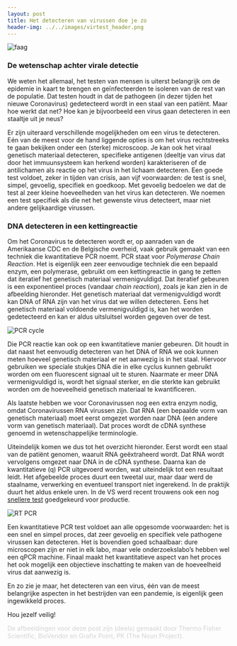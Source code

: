 ```yaml
---
layout: post
title: Het detecteren van virussen doe je zo
header-img: ../../images/virtest_header.png
---
```


![faag](../../images/virtest_1.png)
<br>

### De wetenschap achter virale detectie
We weten het allemaal, het testen van mensen is uiterst belangrijk om de epidemie in kaart te brengen en geïnfecteerden te isoleren van de rest van de populatie. Dat testen houdt in dat de pathogeen (in dezer tijden het nieuwe Coronavirus) gedetecteerd wordt in een staal van een patiënt. Maar hoe werkt dat net? Hoe kan je bijvoorbeeld een virus gaan detecteren in een staaltje uit je neus?

Er zijn uiteraard verschillende mogelijkheden om een virus te detecteren. Eén van de meest voor de hand liggende opties is om het virus rechtstreeks te gaan bekijken onder een (sterke) microscoop. Je kan ook het viraal genetisch materiaal detecteren, specifieke antigenen (deeltje van virus dat door het immuunsysteem kan herkend worden) karakteriseren of de antilichamen als reactie op het virus in het lichaam detecteren. Een goede test voldoet, zeker in tijden van crisis, aan vijf voorwaarden: de test is snel, simpel, gevoelig, specifiek en goedkoop. Met gevoelig bedoelen we dat de test al zeer kleine hoeveelheden van het virus kan detecteren. We noemen een test specifiek als die net het gewenste virus detecteert, maar niet andere gelijkaardige virussen. 

### DNA detecteren in een kettingreactie
Om het Coronavirus te detecteren wordt er, op aanraden van de Amerikaanse CDC en de Belgische overheid, vaak gebruik gemaakt van een techniek die kwantitatieve PCR noemt. PCR staat voor <i>Polymerase Chain Reaction</i>. Het is eigenlijk een zeer eenvoudige techniek die een bepaald enzym, een polymerase, gebruikt om een kettingreactie in gang te zetten dat iteratief het genetisch materiaal vermenigvuldigd. Dat iteratief gebeuren is een exponentieel proces (vandaar <i>chain reaction</i>), zoals je kan zien in de afbeelding hieronder. Het genetisch materiaal dat vermenigvuldigd wordt kan DNA of RNA zijn van het virus dat we willen detecteren. Eens het genetisch materiaal voldoende vermenigvuldigd is, kan het worden gedetecteerd en kan er aldus uitsluitsel worden gegeven over de test.

![PCR cycle](../../images/pcr_thermo.jpg)
<br>

Die PCR reactie kan ook op een kwantitatieve manier gebeuren. Dit houdt in dat naast het eenvoudig detecteren van het DNA of RNA we ook kunnen meten hoeveel genetisch materiaal er net aanwezig is in het staal. Hiervoor gebruiken we speciale stukjes DNA die in elke cyclus kunnen gebruikt worden om een fluorescent signaal uit te sturen. Naarmate er meer DNA vermenigvuldigd is, wordt het signaal sterker, en die sterkte kan gebruikt worden om de hoeveelheid genetisch materiaal te kwantificeren.

Als laatste hebben we voor Coronavirussen nog een extra enzym nodig, omdat Coronavirussen RNA virussen zijn. Dat RNA (een bepaalde vorm van genetisch materiaal) moet eerst omgezet worden naar DNA (een andere vorm van genetisch materiaal). Dat proces wordt de cDNA synthese genoemd in wetenschappelijke terminologie. 

Uiteindelijk komen we dus tot het overzicht hieronder. Eerst wordt een staal van de patiënt genomen, waaruit RNA geëxtraheerd wordt. Dat RNA wordt vervolgens omgezet naar DNA in de cDNA synthese. Daarna kan de kwantitatieve (q) PCR uitgevoerd worden, wat uiteindelijk tot een resultaat leidt. Het afgebeelde proces duurt een tweetal uur, maar daar werd de staalname, verwerking en eventueel transport niet ingerekend. In de praktijk duurt het aldus enkele uren. In de VS werd recent trouwens ook een nog [snellere test](https://www.weforum.org/agenda/2020/03/a-test-than-can-detect-coronavirus-in-minutes-has-won-approval-in-the-us?fbclid=IwAR0N56fIYNl3dGptD2aOZwFshWV1tgDetWjcQ5Z74vvtwUOl_lupWqaYFzs) goedgekeurd voor productie.

![RT PCR](../../images/rt_pcr.png)
<br>

Een kwantitatieve PCR test voldoet aan alle opgesomde voorwaarden: het is een snel en simpel proces, dat zeer gevoelig en specifiek vele pathogene virussen kan detecteren. Het is bovendien goed schaalbaar: dure microscopen zijn er niet in elk labo, maar vele onderzoekslabo’s hebben wel een qPCR machine. Finaal maakt het kwantitatieve aspect van het proces het ook mogelijk een objectieve inschatting te maken van de hoeveelheid virus dat aanwezig is.

En zo zie je maar, het detecteren van een virus, één van de meest belangrijke aspecten in het bestrijden van een pandemie, is eigenlijk geen ingewikkeld proces. 

Hou jezelf veilig!

<font color='lightgray'>De afbeeldingen voor deze post zijn (deels) gemaakt door Thermo Fisher Scientific, BioVendor en Grafix Point, PK (The Noun Project).</font>
<br>
